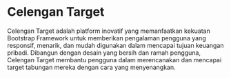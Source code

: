 
# Celengan Target

Celengan Target adalah platform inovatif yang memanfaatkan kekuatan Bootstrap Framework untuk memberikan pengalaman pengguna yang responsif, menarik, dan mudah digunakan dalam mencapai tujuan keuangan pribadi. Dibangun dengan desain yang bersih dan ramah pengguna, Celengan Target membantu pengguna dalam merencanakan dan mencapai target tabungan mereka dengan cara yang menyenangkan.




